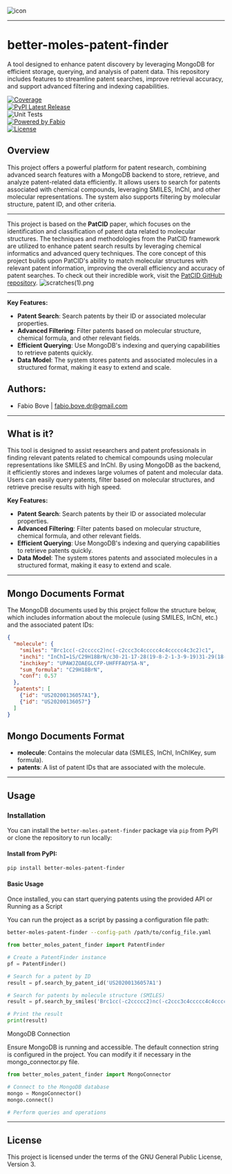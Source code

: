 ![icon](icon.png)

<hr>

# better-moles-patent-finder
A tool designed to enhance patent discovery by leveraging MongoDB for efficient storage, querying, and analysis of patent data. This repository includes features to streamline patent searches, improve retrieval accuracy, and support advanced filtering and indexing capabilities.

[![Coverage](https://codecov.io/github/fabiobove-dr/better-moles-patent-finder/coverage.svg?branch=main)](https://codecov.io/gh/tacclab/bio_dataset_manager)  
[![PyPI Latest Release](https://img.shields.io/pypi/v/better-moles-patent-finder.svg)](https://pypi.org/project/better-moles-patent-finder/)  
![Unit Tests](https://github.com/fabiobove-dr/better-moles-patent-finder/actions/workflows/codecov.yml/badge.svg)<br>
[![Powered by Fabio](https://img.shields.io/badge/powered%20by-Fabio-orange.svg?style=flat&colorA=E1523D&colorB=007D8A)]()  
[![License](https://img.shields.io/github/license/fabiobove-dr/better-moles-patent-finder.svg)](https://github.com/tacclab/bio_dataset_manager/blob/main/LICENSE)<br>


## Overview 
This project offers a powerful platform for patent research, combining advanced search features with a MongoDB backend to store, retrieve, and analyze patent-related data efficiently. It allows users to search for patents associated with chemical compounds, leveraging SMILES, InChI, and other molecular representations. The system also supports filtering by molecular structure, patent ID, and other criteria.
<hr>

This project is based on the **PatCID** paper, which focuses on the identification and classification of patent data related to molecular structures. The techniques and methodologies from the PatCID framework are utilized to enhance patent search results by leveraging chemical informatics and advanced query techniques. The core concept of this project builds upon PatCID's ability to match molecular structures with relevant patent information, improving the overall efficiency and accuracy of patent searches.
To check out their incredible work, visit the [PatCID GitHub repository](https://github.com/DS4SD/PatCID).
![scratches(1).png](..%2F..%2F..%2F..%2FDownloads%2Fscratches%281%29.png)<hr>

**Key Features:**
- **Patent Search**: Search patents by their ID or associated molecular properties.
- **Advanced Filtering**: Filter patents based on molecular structure, chemical formula, and other relevant fields.
- **Efficient Querying**: Use MongoDB's indexing and querying capabilities to retrieve patents quickly.
- **Data Model**: The system stores patents and associated molecules in a structured format, making it easy to extend and scale.


## Authors:
   - Fabio Bove | fabio.bove.dr@gmail.com<br> 
<hr>

## What is it?
This tool is designed to assist researchers and patent professionals in finding relevant patents related to chemical compounds using molecular representations like SMILES and InChI. By using MongoDB as the backend, it efficiently stores and indexes large volumes of patent and molecular data. Users can easily query patents, filter based on molecular structures, and retrieve precise results with high speed.

**Key Features:**
- **Patent Search**: Search patents by their ID or associated molecular properties.
- **Advanced Filtering**: Filter patents based on molecular structure, chemical formula, and other relevant fields.
- **Efficient Querying**: Use MongoDB's indexing and querying capabilities to retrieve patents quickly.
- **Data Model**: The system stores patents and associated molecules in a structured format, making it easy to extend and scale.

<hr>

## Mongo Documents Format

The MongoDB documents used by this project follow the structure below, which includes information about the molecule (using SMILES, InChI, etc.) and the associated patent IDs:

```json
{
  "molecule": {
    "smiles": "Brc1cc(-c2ccccc2)nc(-c2ccc3c4ccccc4c4ccccc4c3c2)c1",
    "inchi": "InChI=1S/C29H18BrN/c30-21-17-28(19-8-2-1-3-9-19)31-29(18-21)20-14-15-26-24-12-5-4-10-22(24)23-11-6-7-13-25(23)27(26)16-20/h1-18H",
    "inchikey": "UPAWJZOAEGLCFP-UHFFFAOYSA-N",
    "sum_formula": "C29H18BrN",
    "conf": 0.57
  },
  "patents": [
    {"id": "US20200136057A1"},
    {"id": "US20200136057"}
  ]
}
```

## Mongo Documents Format

- **molecule**: Contains the molecular data (SMILES, InChI, InChIKey, sum formula).
- **patents**: A list of patent IDs that are associated with the molecule.

<hr>

## Usage

### Installation

You can install the `better-moles-patent-finder` package via `pip` from PyPI or clone the repository to run locally:

#### Install from PyPI:
```bash
pip install better-moles-patent-finder
```

#### Basic Usage

Once installed, you can start querying patents using the provided API or Running as a Script

You can run the project as a script by passing a configuration file path:
```bash
better-moles-patent-finder --config-path /path/to/config_file.yaml
```

```python
from better_moles_patent_finder import PatentFinder

# Create a PatentFinder instance
pf = PatentFinder()

# Search for a patent by ID
result = pf.search_by_patent_id('US20200136057A1')

# Search for patents by molecule structure (SMILES)
result = pf.search_by_smiles('Brc1cc(-c2ccccc2)nc(-c2ccc3c4ccccc4c4ccccc4c3c2)c1')

# Print the result
print(result)
```

MongoDB Connection

Ensure MongoDB is running and accessible. The default connection string is configured in the project. You can modify it if necessary in the mongo_connector.py file.
```python
from better_moles_patent_finder import MongoConnector

# Connect to the MongoDB database
mongo = MongoConnector()
mongo.connect()

# Perform queries and operations
```

---
## License
This project is licensed under the terms of the GNU General Public License, Version 3.
